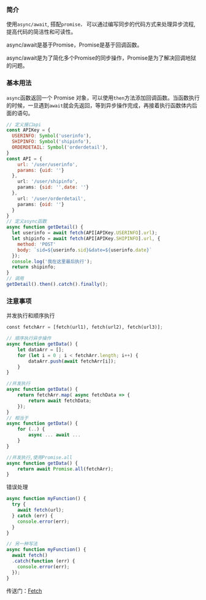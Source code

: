 ### 简介

使用`async/await`, 搭配`promise，` 可以通过编写同步的代码方式来处理异步流程, 提高代码的简洁性和可读性。

async/await是基于Promise，Promise是基于回调函数。

async/await是为了简化多个Promise的同步操作，Promise是为了解决回调地狱的问题。

### 基本用法

`async`函数返回一个 Promise 对象，可以使用`then`方法添加回调函数。当函数执行的时候，一旦遇到`await`就会先返回，等到异步操作完成，再接着执行函数体内后面的语句。

```js
// 定义接口api
const APIKey = {
  USERINFO: Symbol('userinfo'),
  SHIPINFO: Symbol('shipinfo'),
  ORDERDETAIL: Symbol('orderdetail'),
}
const API = {
    url: '/user/userinfo',
    params: {uid: ''}
  },
    url: '/user/shipinfo',
    params: {sid: '',date: ''}
  },
    url: '/user/orderdetail',
    params: {oid: ''}
  }
}
// 定义async函数
async function getDetail() {
  let userinfo = await fetch(API[APIKey.USERINFO].url);
  let shipinfo = await fetch(API[APIKey.SHIPINFO].url, {
    method: 'POST'
    body: `sid=${userinfo.sid}&date=${userinfo.date}`
  });
  console.log('我在这里最后执行');
  return shipinfo;
}
// 调用
getDetail().then().catch().finally();
```

### 注意事项

并发执行和顺序执行

```py
const fetchArr = [fetch(url1), fetch(url2), fetch(url3)];
```

```js
// 顺序执行异步操作
async function getData() {
    let dataArr = [];
    for (let i = 0 ; i < fetchArr.length; i++) {
        dataArr.push(await fetchArr[i]);
    }
}
```

```js
//并发执行
async function getData() {
    return fetchArr.map( async fetchData => {
        return await fetchData;
    });
}
// 相当于
async function getData() {
    for (..) {
        async ... await ... 
    }
}
```

```js
//并发执行,使用Promise.all
async function getData() {
    return await Promise.all(fetchArr);
}
```

错误处理

```js
async function myFunction() {
  try {
    await fetch(url);
  } catch (err) {
    console.error(err);
  }
}

// 另一种写法
async function myFunction() {
  await fetch()
  .catch(function (err) {
    console.error(err);
  });
}
```

传送门：[Fetch](https://developer.mozilla.org/zh-CN/docs/Web/API/Fetch_API)


